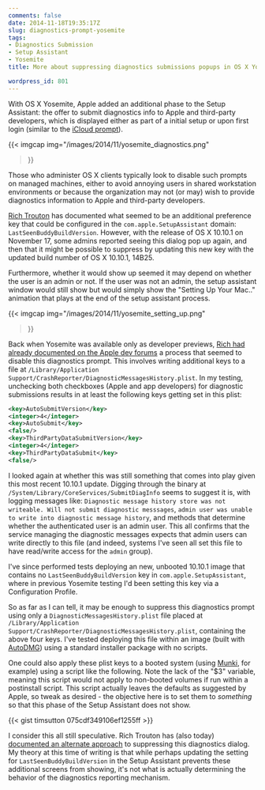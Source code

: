 ```yaml
---
comments: false
date: 2014-11-18T19:35:17Z
slug: diagnostics-prompt-yosemite
tags:
- Diagnostics Submission
- Setup Assistant
- Yosemite
title: More about suppressing diagnostics submissions popups in OS X Yosemite

wordpress_id: 801
---
```


With OS X Yosemite, Apple added an additional phase to the Setup Assistant: the offer to submit diagnostics info to Apple and third-party developers, which is displayed either as part of a initial setup or upon first login (similar to the [iCloud prompt](http://managingosx.wordpress.com/2012/07/26/mountain-lion-suppress-apple-id-icloud-prompt)).

{{< imgcap
	img="/images/2014/11/yosemite_diagnostics.png"
>}}

Those who administer OS X clients typically look to disable such prompts on managed machines, either to avoid annoying users in shared workstation environments or because the organization may not (or may) wish to provide diagnostics information to Apple and third-party developers.

[Rich Trouton](http://derflounder.wordpress.com/2014/10/16/disabling-the-icloud-and-diagnostics-pop-up-windows-in-yosemite) has documented what seemed to be an additional preference key that could be configured in the `com.apple.SetupAssistant` domain: `LastSeenBuddyBuildVersion`. However, with the release of OS X 10.10.1 on November 17, some admins reported seeing this dialog pop up again, and then that it might be possible to suppress by updating this new key with the updated build number of OS X 10.10.1, 14B25.

Furthermore, whether it would show up seemed it may depend on whether the user is an admin or not. If the user was not an admin, the setup assistant window would still show but would simply show the "Setting Up Your Mac.." animation that plays at the end of the setup assistant process.

{{< imgcap
	img="/images/2014/11/yosemite_setting_up.png"
>}}

Back when Yosemite was available only as developer previews, [Rich had already documented on the Apple dev forums](https://devforums.apple.com/message/1049838) a process that seemed to disable this diagnostics prompt. This involves writing additional keys to a file at `/Library/Application Support/CrashReporter/DiagnosticMessagesHistory.plist`. In my testing, unchecking both checkboxes (Apple and app developers) for diagnostic submissions results in at least the following keys getting set in this plist:

```xml
<key>AutoSubmitVersion</key>
<integer>4</integer>
<key>AutoSubmit</key>
<false/>
<key>ThirdPartyDataSubmitVersion</key>
<integer>4</integer>
<key>ThirdPartyDataSubmit</key>
<false/>
```

I looked again at whether this was still something that comes into play given this most recent 10.10.1 update. Digging through the binary at `/System/Library/CoreServices/SubmitDiagInfo` seems to suggest it is, with logging messages like: `Diagnostic message history store was not writeable. Will not submit diagnostic messsages`,  `admin user was unable to write into diagnostic message history`, and methods that determine whether the authenticated user is an admin user. This all confirms that the service managing the diagnostic messages expects that admin users can write directly to this file (and indeed, systems I've seen all set this file to have read/write access for the `admin` group).

I've since performed tests deploying an new, unbooted 10.10.1 image that contains no `LastSeenBuddyBuildVersion` key in `com.apple.SetupAssistant`, where in previous Yosemite testing I'd been setting this key via a Configuration Profile.

So as far as I can tell, it may be enough to suppress this diagnostics prompt using only a `DiagnosticMessagesHistory.plist` file placed at `/Library/Application Support/CrashReporter/DiagnosticMessagesHistory.plist`, containing the above four keys. I've tested deploying this file within an image (built with [AutoDMG](https://github.com/MagerValp/AutoDMG)) using a standard installer package with no scripts.

One could also apply these plist keys to a booted system (using [Munki](https://github.com/munki/munki), for example) using a script like the following. Note the lack of the "$3" variable, meaning this script would not apply to non-booted volumes if run within a postinstall script. This script actually leaves the defaults as suggested by Apple, so tweak as desired - the objective here is to set them to _something_ so that this phase of the Setup Assistant does not show.

{{< gist timsutton 075cdf349106ef1255ff >}}

I consider this all still speculative. Rich Trouton has (also today) [documented an alternate approach](http://derflounder.wordpress.com/2014/11/18/automatically-suppressing-the-icloud-and-diagnostics-pop-up-windows-with-casper) to suppressing this diagnostics dialog. My theory at this time of writing is that while perhaps updating the setting for `LastSeenBuddyBuildVersion` in the Setup Assistant prevents these additional screens from showing, it's not what is actually determining the behavior of the diagnostics reporting mechanism.
